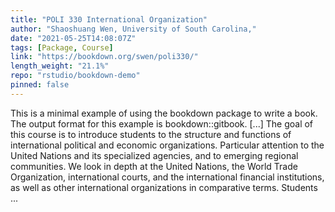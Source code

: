 ```yaml
---
title: "POLI 330 International Organization"
author: "Shaoshuang Wen, University of South Carolina,"
date: "2021-05-25T14:08:07Z"
tags: [Package, Course]
link: "https://bookdown.org/swen/poli330/"
length_weight: "21.1%"
repo: "rstudio/bookdown-demo"
pinned: false
---
```


This is a minimal example of using the bookdown package to write a book. The output format for this example is bookdown::gitbook. [...] The goal of this course is to introduce students to the structure and functions of international political and economic organizations. Particular attention to the United Nations and its specialized agencies, and to emerging regional communities. We look in depth at the United Nations, the World Trade Organization, international courts, and the international financial institutions, as well as other international organizations in comparative terms. Students ...
